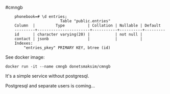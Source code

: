 #cmngb

        phonebook=# \d entries;
                            Table "public.entries"
        Column  |         Type          | Collation | Nullable | Default 
        ---------+-----------------------+-----------+----------+---------
        id      | character varying(20) |           | not null | 
        contact | jsonb                 |           |          | 
        Indexes:
            "entries_pkey" PRIMARY KEY, btree (id)


See docker image: 

    docker run -it --name cmngb donetsmaksim/cmngb
    
It's a simple service without postgresql.

Postgresql and separate users is coming...